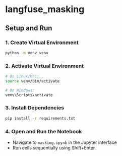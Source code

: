 # langfuse_masking

## Setup and Run

### 1. Create Virtual Environment
```bash
python -m venv venv
```

### 2. Activate Virtual Environment
```bash
# On Linux/Mac:
source venv/bin/activate

# On Windows:
venv\Scripts\activate
```

### 3. Install Dependencies
```bash
pip install -r requirements.txt
```

### 4. Open and Run the Notebook
- Navigate to `masking.ipynb` in the Jupyter interface
- Run cells sequentially using Shift+Enter
